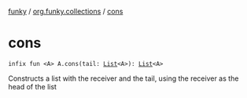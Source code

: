 [funky](../index.md) / [org.funky.collections](index.md) / [cons](.)

# cons

`infix fun <A> A.cons(tail: `[`List`](https://kotlinlang.org/api/latest/jvm/stdlib/kotlin.collections/-list/index.html)`<A>): `[`List`](https://kotlinlang.org/api/latest/jvm/stdlib/kotlin.collections/-list/index.html)`<A>`

Constructs a list with the receiver  and the tail, using the receiver as the head of the list

